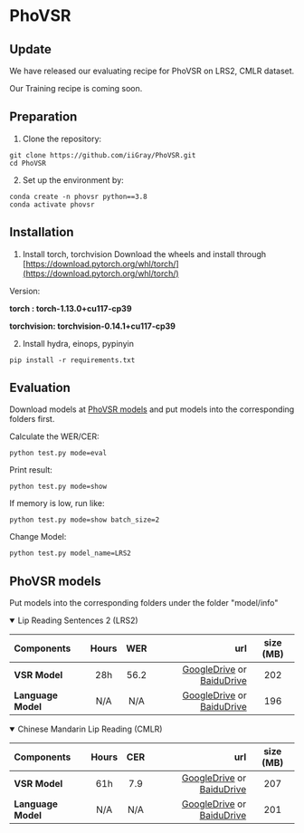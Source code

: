 # PhoVSR

## Update

We have released our evaluating recipe for PhoVSR on LRS2, CMLR dataset.

Our Training recipe is coming soon.

## Preparation
1. Clone the repository:
```
git clone https://github.com/iiGray/PhoVSR.git
cd PhoVSR
```


2. Set up the environment by:
```
conda create -n phovsr python==3.8
conda activate phovsr
```

## Installation

1. Install torch, torchvision
Download the wheels and install through
[https://download.pytorch.org/whl/torch/](https://download.pytorch.org/whl/torch/)

Version:

**torch : torch-1.13.0+cu117-cp39**

**torchvision: torchvision-0.14.1+cu117-cp39**


2. Install hydra, einops, pypinyin

```
pip install -r requirements.txt
```


## Evaluation

Download models at [PhoVSR models](#PhoVSR-models) and put models into the corresponding folders first.

Calculate the WER/CER:
```
python test.py mode=eval
```
Print result:
```
python test.py mode=show
```

If memory is low, run like:
```
python test.py mode=show batch_size=2 
```

Change Model:
```
python test.py model_name=LRS2
```

## PhoVSR models


Put models into the corresponding folders under the folder "model/info"


<details open>

<summary>Lip Reading Sentences 2 (LRS2)</summary>

<p> </p>

|     Components        |  Hours| WER  |                               url                                         |  size (MB)  |
|:----------------------|:-----:|:-----:|-----------------------------------------------------------------------------------:|:-----------:|
|   **VSR Model**       | 28h |    56.2 |[GoogleDrive](https://drive.google.com/file/d/1USsLFKtI0xspWqyDHxX2RX0rC7iB9onl/view?usp=sharing) or [BaiduDrive](https://pan.baidu.com/s/1YgCUp0rOxVdA6Ww5DvEK6A?pwd=bz4p)   |     202     |
|   **Language Model**  |  N/A   |    N/A     | [GoogleDrive](https://drive.google.com/file/d/1lEdyGB0JBMkhSpKVOQklA63c_loqtGTH/view?usp=sharing) or [BaiduDrive](https://pan.baidu.com/s/1x3LmxkFpxgfMxmnLXKlXfQ?pwd=epmu)   |     196     |

</details>




<details open>

<summary>Chinese Mandarin Lip Reading (CMLR)</summary>

<p> </p>

|     Components        |  Hours| CER  |                               url                                         |  size (MB)  |
|:----------------------|:-----:|:-----:|-----------------------------------------------------------------------------------:|:-----------:|
|   **VSR Model**       | 61h |    7.9 |    [GoogleDrive](https://drive.google.com/file/d/1g6Oyjl6SjkVwLDYv4BVT2ShQZ_rlsyyu/view?usp=drive_link) or [BaiduDrive](https://pan.baidu.com/s/14IoqyjXF1mFGA5jAiw6ygQ?pwd=exd5)    |     207    |
|   **Language Model**  |  N/A   | N/A     |   [GoogleDrive](https://drive.google.com/file/d/1VxJlTzb54KZVsY6g7Ra3xLEMvIRs0nFc/view?usp=sharing) or [BaiduDrive](https://pan.baidu.com/s/12Ed2Who3CXDAWKJBwfM6Mg?pwd=39vj) |     201    |

</details>

